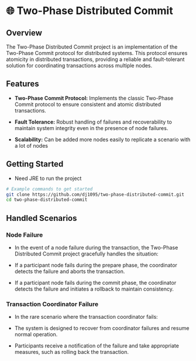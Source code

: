 # 🌐 Two-Phase Distributed Commit

## Overview

The Two-Phase Distributed Commit project is an implementation of the Two-Phase Commit protocol for distributed systems. This protocol ensures atomicity in distributed transactions, providing a reliable and fault-tolerant solution for coordinating transactions across multiple nodes.

## Features

- **Two-Phase Commit Protocol:** Implements the classic Two-Phase Commit protocol to ensure consistent and atomic distributed transactions.

- **Fault Tolerance:** Robust handling of failures and recoverability to maintain system integrity even in the presence of node failures.

- **Scalability:** Can be added more nodes easily to replicate a scenario with a lot of nodes

## Getting Started
- Need JRE to run the project

```bash
# Example commands to get started
git clone https://github.com/dj1095/two-phase-distributed-commit.git
cd two-phase-distributed-commit
```
## Handled Scenarios
### Node Failure
- In the event of a node failure during the transaction, the Two-Phase Distributed Commit project gracefully handles the situation:

- If a participant node fails during the prepare phase, the coordinator detects the failure and aborts the transaction.

- If a participant node fails during the commit phase, the coordinator detects the failure and initiates a rollback to maintain consistency.

### Transaction Coordinator Failure
- In the rare scenario where the transaction coordinator fails:

- The system is designed to recover from coordinator failures and resume normal operation.

- Participants receive a notification of the failure and take appropriate measures, such as rolling back the transaction.



